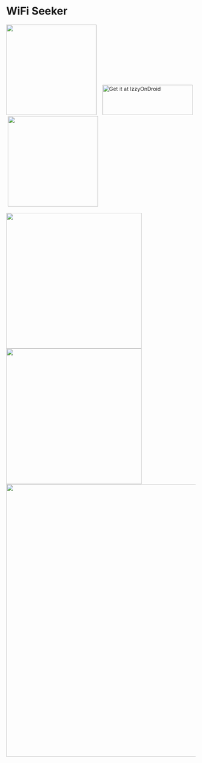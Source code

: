 # WiFi Seeker

[<img width=240 src=https://github.com/user-attachments/assets/fab927c8-bbc8-41b6-8a2d-099a8b95eaf1 />](https://play.google.com/store/apps/details?id=ru.raslav.wirelessscan)
&nbsp; &nbsp;[<img width="240" src="https://gitlab.com/IzzyOnDroid/repo/-/raw/master/assets/IzzyOnDroidButtonGreyBorder_nofont.png" height="80" alt="Get it at IzzyOnDroid">](https://apt.izzysoft.de/packages/ru.raslav.wirelessscan)
&nbsp; &nbsp;[<img width=240 src=https://github.com/user-attachments/assets/de57a5c4-e15e-4596-86d6-6004a5a6cf4d />](https://github.com/atomofiron/android-wifi-seeker/releases/latest)

<img width=360 src='https://play-lh.googleusercontent.com/KXSwoi3iw2SXdIkK2QacCP5PbdpkjNBK-M73xXdi5cpMb5bwJCVbZ5E8n5YSZM7fsus=w2560-h1440-rw' /> <img width=360 src='https://play-lh.googleusercontent.com/gyMPT2Vl5ALHToVVQLxBNAkKimuQnUP132LzSeaqO5S3XiVvq2iQnBjmRFoBLcvzrvI=w2560-h1440-rw' />
<img width=724 src='https://play-lh.googleusercontent.com/6hrSc1gvHnNGT06F1JsNnLW0xkV7PxUzzd8b_tFqzzSOGxW3btUvGZ2BCtQGsEZVkIZR=w2560-h1440-rw' />
